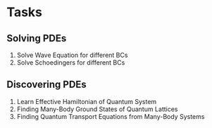 
# Tasks

## Solving PDEs
1. Solve Wave Equation for different BCs
2. Solve Schoedingers for different BCs


## Discovering PDEs
1. Learn Effective Hamiltonian of Quantum System
2. Finding Many-Body Ground States of Quantum Lattices
2. Finding Quantum Transport Equations from Many-Body Systems
